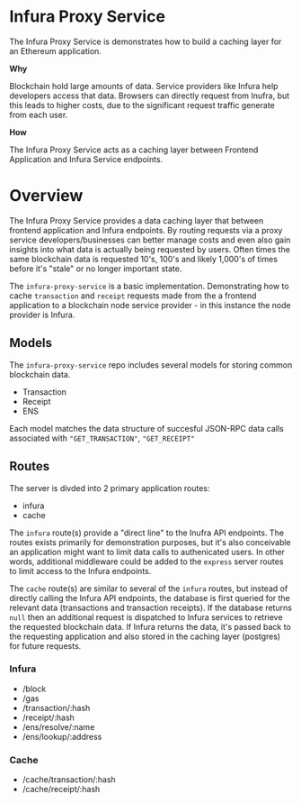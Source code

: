 # Infura Proxy Service

The Infura Proxy Service is demonstrates how to build a caching layer for an Ethereum application.

**Why**

Blockchain hold large amounts of data. Service providers like Infura help developers access that data. Browsers can directly request from Inufra, but this leads to higher costs, due to the significant request traffic generate from each user.

**How**

The Infura Proxy Service acts as a caching layer between Frontend Application and Infura Service endpoints.

# Overview

The Infura Proxy Service provides a data caching layer that between frontend application and Infura endpoints. By routing requests via a proxy service developers/businesses can better manage costs and even also gain insights into what data is actually being requested by users. Often times the same blockchain data is requested 10's, 100's and likely 1,000's of times before it's "stale" or no longer important state.

The `infura-proxy-service` is a basic implementation. Demonstrating how to cache `transaction` and `receipt` requests made from the a frontend application to a blockchain node service provider - in this instance the node provider is Infura.

## Models

The `infura-proxy-service` repo includes several models for storing common blockchain data.

- Transaction
- Receipt
- ENS

Each model matches the data structure of succesful JSON-RPC data calls associated with `"GET_TRANSACTION"`, `"GET_RECEIPT"`

## Routes

The server is divded into 2 primary application routes:

- infura
- cache

The `infura` route(s) provide a "direct line" to the Inufra API endpoints. The routes exists primarily for demonstration purposes, but it's also conceivable an application might want to limit data calls to authenicated users. In other words, additional middleware could be added to the `express` server routes to limit access to the Infura endpoints.

The `cache` route(s) are similar to several of the `infura` routes, but instead of directly calling the Infura API endpoints, the database is first queried for the relevant data (transactions and transaction receipts). If the database returns `null` then an additional request is dispatched to Infura services to retrieve the requested blockchain data. If Infura returns the data, it's passed back to the requesting application and also stored in the caching layer (postgres) for future requests.

### Infura

- /block
- /gas
- /transaction/:hash
- /receipt/:hash
- /ens/resolve/:name
- /ens/lookup/:address

### Cache

- /cache/transaction/:hash
- /cache/receipt/:hash
